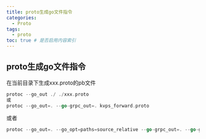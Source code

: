 ```yaml
---
title: proto生成go文件指令
categories:
  - Proto
tags:
  - proto
toc: true # 是否启用内容索引
---
```


## proto生成go文件指令

在当前目录下生成xxx.proto的pb文件

```go
protoc --go_out ./ ./xxx.proto
或
protoc --go_out=. --go-grpc_out=. kvps_forward.proto
```



或者

```go
protoc --go_out=. --go_opt=paths=source_relative --go-grpc_out=. --go-grpc_opt=paths=source_relative  wenet.20230301.proto
```



